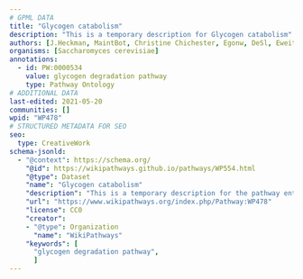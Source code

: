 ```yaml
---
# GPML DATA
title: "Glycogen catabolism"
description: "This is a temporary description for Glycogen catabolism"
authors: [J.Heckman, MaintBot, Christine Chichester, Egonw, DeSl, Eweitz]
organisms: [Saccharomyces cerevisiae]
annotations:
  - id: PW:0000534
    value: glycogen degradation pathway
    type: Pathway Ontology
# ADDITIONAL DATA
last-edited: 2021-05-20
communities: []
wpid: "WP478"
# STRUCTURED METADATA FOR SEO
seo:
  type: CreativeWork
schema-jsonld:
  - "@context": https://schema.org/
    "@id": https://wikipathways.github.io/pathways/WP554.html
    "@type": Dataset
    "name": "Glycogen catabolism"
    "description": "This is a temporary description for the pathway entitled: Glycogen catabolism"
    "url": "https://www.wikipathways.org/index.php/Pathway:WP478"
    "license": CC0
    "creator":
    - "@type": Organization
      "name": "WikiPathways"
    "keywords": [
      "glycogen degradation pathway",
      ]
---
```

